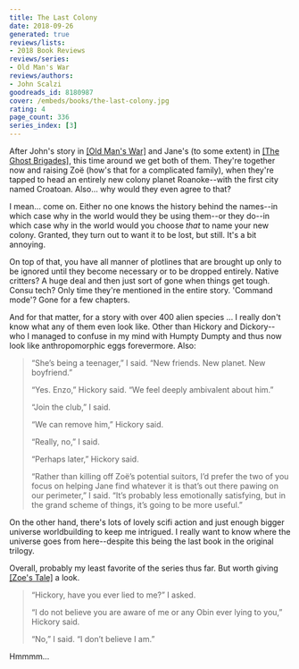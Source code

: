 ```yaml
---
title: The Last Colony
date: 2018-09-26
generated: true
reviews/lists:
- 2018 Book Reviews
reviews/series:
- Old Man's War
reviews/authors:
- John Scalzi
goodreads_id: 8180987
cover: /embeds/books/the-last-colony.jpg
rating: 4
page_count: 336
series_index: [3]
---
```

After John's story in [[Old Man's War]]() and Jane's (to some extent) in [[The Ghost Brigades]](), this time around we get both of them. They're together now and raising Zoë (how's that for a complicated family), when they're tapped to head an entirely new colony planet Roanoke--with the first city named Croatoan. Also... why would they even agree to that?  

I mean... come on. Either no one knows the history behind the names--in which case why in the world would they be using them--or they do--in which case why in the world would you choose _that_ to name your new colony. Granted, they turn out to want it to be lost, but still. It's a bit annoying.  

<!--more-->

On top of that, you have all manner of plotlines that are brought up only to be ignored until they become necessary or to be dropped entirely. Native critters? A huge deal and then just sort of gone when things get tough. Consu tech? Only time they're mentioned in the entire story. 'Command mode'? Gone for a few chapters.  

And for that matter, for a story with over 400 alien species ... I really don't know what any of them even look like. Other than Hickory and Dickory-- who I managed to confuse in my mind with Humpty Dumpty and thus now look like anthropomorphic eggs forevermore. Also:  

> “She’s being a teenager,” I said. “New friends. New planet. New boyfriend.”  
>
> “Yes. Enzo,” Hickory said. “We feel deeply ambivalent about him.”  
>
> “Join the club,” I said.  
>
> “We can remove him,” Hickory said.  
>
> “Really, no,” I said.  
>
> “Perhaps later,” Hickory said.  
>
> “Rather than killing off Zoë’s potential suitors, I’d prefer the two of you focus on helping Jane find whatever it is that’s out there pawing on our perimeter,” I said. “It’s probably less emotionally satisfying, but in the grand scheme of things, it’s going to be more useful.”  

On the other hand, there's lots of lovely scifi action and just enough bigger universe worldbuilding to keep me intrigued. I really want to know where the universe goes from here--despite this being the last book in the original trilogy.  

Overall, probably my least favorite of the series thus far. But worth giving [[Zoe's Tale]]() a look.  

> “Hickory, have you ever lied to me?” I asked.  
>
> “I do not believe you are aware of me or any Obin ever lying to you,” Hickory said.  
>
> “No,” I said. “I don’t believe I am.”  

Hmmmm...